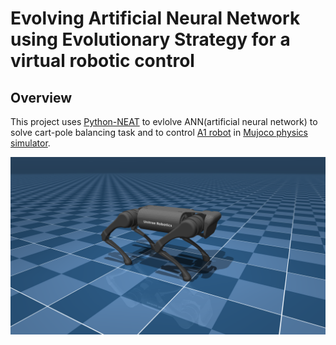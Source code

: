 # Evolving Artificial Neural Network using Evolutionary Strategy for a virtual robotic control
## Overview
This project uses [Python-NEAT](https://github.com/CodeReclaimers/neat-python) to evlolve ANN(artificial neural network) to solve cart-pole balancing task and to control [A1 robot](https://github.com/deepmind/mujoco_menagerie/tree/main/unitree_a1) in [Mujoco physics simulator](https://github.com/deepmind/mujoco).

![alt text](gym_examples/envs/assets/a1.png)


